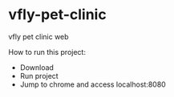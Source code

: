 # vfly-pet-clinic

vfly pet clinic web

How to run this project:

- Download
- Run project
- Jump to chrome and access localhost:8080

